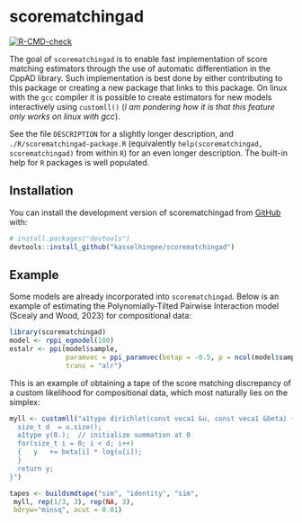 
# scorematchingad

<!-- badges: start -->
[![R-CMD-check](https://github.com/kasselhingee/scorematchingad/actions/workflows/R-CMD-check.yaml/badge.svg)](https://github.com/kasselhingee/scorematchingad/actions/workflows/R-CMD-check.yaml)
<!-- badges: end -->

The goal of `scorematchingad` is to enable fast implementation of score matching estimators through the use of automatic differentiation in the CppAD library. 
Such implementation is best done by either contributing to this package or creating a new package that links to this package. On linux with the `gcc` compiler it is possible to create estimators for new models interactively using `customll()` (*I am pondering how it is that this feature only works on linux with gcc*).

See the file `DESCRIPTION` for a slightly longer description, and `./R/scorematchingad-package.R` (equivalently `help(scorematchingad, scorematchingad)` from within `R`) for an even longer description. The built-in help for `R` packages is well populated. 

## Installation

You can install the development version of scorematchingad from [GitHub](https://github.com/) with:

``` r
# install.packages("devtools")
devtools::install_github("kasselhingee/scorematchingad")
```

## Example

Some models are already incorporated into `scorematchingad`. Below is an example of estimating the Polynomially-Tilted Pairwise Interaction model (Scealy and Wood, 2023) for compositional data:

``` r
library(scorematchingad)
model <- rppi_egmodel(100)
estalr <- ppi(model$sample,
              paramvec = ppi_paramvec(betap = -0.5, p = ncol(model$sample)),
              trans = "alr")
```

This is an example of obtaining a tape of the score matching discrepancy of a custom likelihood for compositional data, which most naturally lies on the simplex:

``` r
myll <- customll("a1type dirichlet(const veca1 &u, const veca1 &beta) {
  size_t d  = u.size();
  a1type y(0.);  // initialize summation at 0
  for(size_t i = 0; i < d; i++)
  {   y   += beta[i] * log(u[i]);
  }
  return y;
}")

tapes <- buildsmdtape("sim", "identity", "sim", 
 myll, rep(1/3, 3), rep(NA, 3), 
 bdryw="minsq", acut = 0.01)
```

